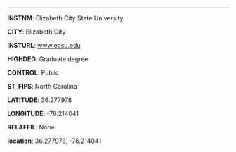 
---
**INSTNM**: Elizabeth City State University

**CITY**: Elizabeth City

**INSTURL**: www.ecsu.edu

**HIGHDEG**: Graduate degree

**CONTROL**: Public

**ST_FIPS**: North Carolina

**LATITUDE**: 36.277978

**LONGITUDE**: -76.214041

**RELAFFIL**: None

**location**: 36.277978, -76.214041